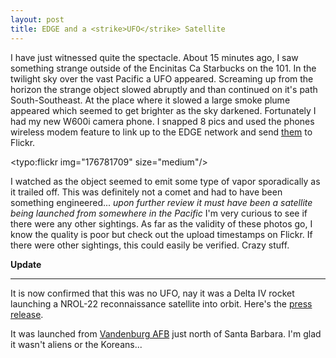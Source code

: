 ```yaml
---
layout: post
title: EDGE and a <strike>UFO</strike> Satellite
---
```


I have just witnessed quite the spectacle.  About 15 minutes ago, I saw something strange outside of the Encinitas Ca Starbucks on the 101.  In the twilight sky over the vast Pacific a UFO appeared.  Screaming up from the horizon the strange object slowed abruptly and than continued on it's path South-Southeast.  At the place where it slowed a large smoke plume appeared which seemed to get brighter as the sky darkened.  Fortunately I had my new W600i camera phone.  I snapped 8 pics and used the phones wireless modem feature to link up to the EDGE network and send [them](http://www.flickr.com/photos/vanpelt/sets/72157594180026564/) to Flickr.

<typo:flickr img="176781709" size="medium"/>

I watched as the object seemed to emit some type of vapor sporadically as it trailed off.  This was definitely not a comet and had to have been something engineered... _upon further review it must have been a satellite being launched from somewhere in the Pacific_  I'm very curious to see if there were any other sightings.  As far as the validity of these photos go, I know the quality is poor but check out the upload timestamps on Flickr.  If there were other sightings, this could easily be verified.  Crazy stuff.

**Update**
__________________________________

It is now confirmed that this was no UFO, nay it was a Delta IV rocket launching a NROL-22 reconnaissance satellite into orbit.  Here's the [press release](http://www.boeing.com/news/releases/2006/q2/060627b_nr.html).

It was launched from [Vandenburg AFB](http://local.google.com/local?f=q&hl=en&q=Vandenberg+Air+Force+Base&ie=UTF8&ll=34.939985,-120.552979&spn=3.926252,10.667725&om=1) just north of Santa Barbara.  I'm glad it wasn't aliens or the Koreans...
